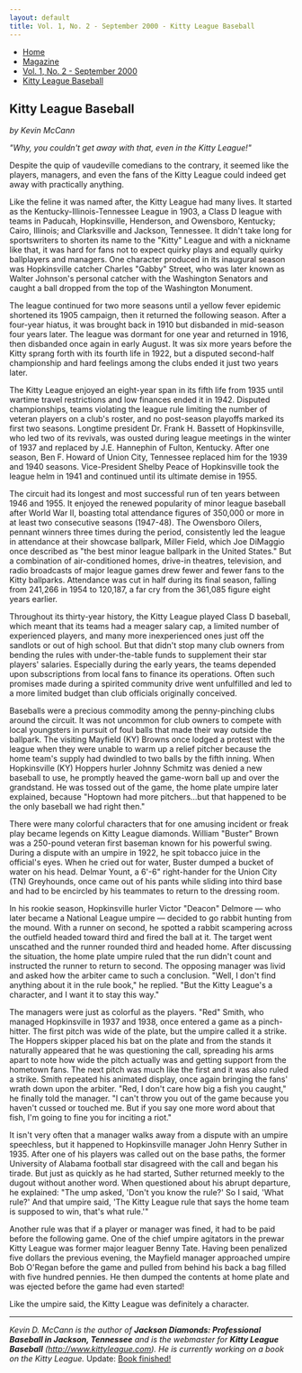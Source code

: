 ```yaml
---
layout: default
title: Vol. 1, No. 2 - September 2000 - Kitty League Baseball
---
```

<nav class="breadcrumb" aria-label="breadcrumbs">
  <ul>
    <li><a href="{{ site.url }}{{ site.baseurl }}/index.html">Home</a></li>
    <li><a href="../magazine-home.html">Magazine</a></li>
    <li><a href="bi_vol_1_no_2_home.html">Vol. 1, No. 2 - September 2000</a></li>
    <li class="is-active"><a href="#" aria-current="page">Kitty League Baseball</a></li>
  </ul>
</nav>

<section class="storycontent">
  <h1>Kitty League Baseball</h1>
  <p><em>by Kevin McCann</em></p>

  <p>
    <em>"Why, you couldn't get away with that, even in the Kitty League!"</em>
  </p>

  <p>
    Despite the quip of vaudeville comedians to the contrary, it seemed like the players, managers, and even the fans of the Kitty League could indeed get away with practically anything. 
  </p>

  <p>
    Like the feline it was named after, the Kitty League had many lives. It started as the Kentucky-Illinois-Tennessee League in 1903, a Class D league with teams in Paducah, Hopkinsville, Henderson, and Owensboro, Kentucky; Cairo, Illinois; and Clarksville and Jackson, Tennessee. It didn't take long for sportswriters to shorten its name to the "Kitty" League and with a nickname like that, it was hard for fans not to expect quirky plays and equally quirky ballplayers and managers. One character produced in its inaugural season was Hopkinsville catcher Charles "Gabby" Street, who was later known as Walter Johnson's personal catcher with the Washington Senators and caught a ball dropped from the top of the Washington Monument.
  </p>

  <p>
    The league continued for two more seasons until a yellow fever epidemic shortened its 1905 campaign, then it returned the following season. After a four-year hiatus, it was brought back in 1910 but disbanded in mid-season four years later. The league was dormant for one year and returned in 1916, then disbanded once again in early August. It was six more years before the Kitty sprang forth with its fourth life in 1922, but a disputed second-half championship and hard feelings among the clubs ended it just two years later.
  </p>

  <p>
    The Kitty League enjoyed an eight-year span in its fifth life from 1935 until wartime travel restrictions and low finances ended it in 1942. Disputed championships, teams violating the league rule limiting the number of veteran players on a club's roster, and no post-season playoffs marked its first two seasons. Longtime president Dr. Frank H. Bassett of Hopkinsville, who led two of its revivals, was ousted during league meetings in the winter of 1937 and replaced by J.E. Hannephin of Fulton, Kentucky. After one season, Ben F. Howard of Union City, Tennessee replaced him for the 1939 and 1940 seasons. Vice-President Shelby Peace of Hopkinsville took the league helm in 1941 and continued until its ultimate demise in 1955.
  </p>

  <p>
    The circuit had its longest and most successful run of ten years between 1946 and 1955. It enjoyed the renewed popularity of minor league baseball after World War II, boasting total attendance figures of 350,000 or more in at least two consecutive seasons (1947-48). The Owensboro Oilers, pennant winners three times during the period, consistently led the league in attendance at their showcase ballpark, Miller Field, which Joe DiMaggio once described as "the best minor league ballpark in the United States." But a combination of air-conditioned homes, drive-in theatres, television, and radio broadcasts of major league games drew fewer and fewer fans to the Kitty ballparks. Attendance was cut in half during its final season, falling from 241,266 in 1954 to 120,187, a far cry from the 361,085 figure eight years earlier.
  </p>

  <p>
    Throughout its thirty-year history, the Kitty League played Class D baseball, which meant that its teams had a meager salary cap, a limited number of experienced players, and many more inexperienced ones just off the sandlots or out of high school. But that didn't stop many club owners from bending the rules with under-the-table funds to supplement their star players' salaries. Especially during the early years, the teams depended upon subscriptions from local fans to finance its operations. Often such promises made during a spirited community drive went unfulfilled and led to a more limited budget than club officials originally conceived.
  </p>

  <p>
    Baseballs were a precious commodity among the penny-pinching clubs around the circuit. It was not uncommon for club owners to compete with local youngsters in pursuit of foul balls that made their way outside the ballpark. The visiting Mayfield (KY) Browns once lodged a protest with the league when they were unable to warm up a relief pitcher because the home team's supply had dwindled to two balls by the fifth inning. When Hopkinsville (KY) Hoppers hurler Johnny Schmitz was denied a new baseball to use, he promptly heaved the game-worn ball up and over the grandstand. He was tossed out of the game, the home plate umpire later explained, because "Hoptown had more pitchers...but that happened to be the only baseball we had right then."
  </p>

  <p>
    There were many colorful characters that for one amusing incident or freak play became legends on Kitty League diamonds. William "Buster" Brown was a 250-pound veteran first baseman known for his powerful swing. During a dispute with an umpire in 1922, he spit tobacco juice in the official's eyes. When he cried out for water, Buster dumped a bucket of water on his head. Delmar Yount, a 6'-6" right-hander for the Union City (TN) Greyhounds, once came out of his pants while sliding into third base and had to be encircled by his teammates to return to the dressing room.
  </p>

  <p>
    In his rookie season, Hopkinsville hurler Victor "Deacon" Delmore &mdash; who later became a National League umpire &mdash; decided to go rabbit hunting from the mound. With a runner on second, he spotted a rabbit scampering across the outfield headed toward third and fired the ball at it. The target went unscathed and the runner rounded third and headed home. After discussing the situation, the home plate umpire ruled that the run didn't count and instructed the runner to return to second. The opposing manager was livid and asked how the arbiter came to such a conclusion. "Well, I don't find anything about it in the rule book," he replied. "But the Kitty League's a character, and I want it to stay this way."
  </p>

  <p>
    The managers were just as colorful as the players. "Red" Smith, who managed Hopkinsville in 1937 and 1938, once entered a game as a pinch-hitter. The first pitch was wide of the plate, but the umpire called it a strike. The Hoppers skipper placed his bat on the plate and from the stands it naturally appeared that he was questioning the call, spreading his arms apart to note how wide the pitch actually was and getting support from the hometown fans. The next pitch was much like the first and it was also ruled a strike. Smith repeated his animated display, once again bringing the fans' wrath down upon the arbiter. "Red, I don't care how big a fish you caught," he finally told the manager. "I can't throw you out of the game because you haven't cussed or touched me. But if you say one more word about that fish, I'm going to fine you for inciting a riot."
  </p>

  <p>
    It isn't very often that a manager walks away from a dispute with an umpire speechless, but it happened to Hopkinsville manager John Henry Suther in 1935. After one of his players was called out on the base paths, the former University of Alabama football star disagreed with the call and began his tirade. But just as quickly as he had started, Suther returned meekly to the dugout without another word. When questioned about his abrupt departure, he explained: "The ump asked, 'Don't you know the rule?' So I said, 'What rule?' And that umpire said, 'The Kitty League rule that says the home team is supposed to win, that's what rule.'"
  </p>

  <p>
    Another rule was that if a player or manager was fined, it had to be paid before the following game. One of the chief umpire agitators in the prewar Kitty League was former major leaguer Benny Tate. Having been penalized five dollars the previous evening, the Mayfield manager approached umpire Bob O'Regan before the game and pulled from behind his back a bag filled with five hundred pennies. He then dumped the contents at home plate and was ejected before the game had even started!
  </p>

  <p>
    Like the umpire said, the Kitty League was definitely a character.
  </p>

  <hr />

  <p>
    <em>Kevin D. McCann is the author of <strong>Jackson Diamonds: Professional Baseball in Jackson, Tennessee</strong> and is the webmaster for <strong>Kitty League Baseball</strong> (<a href="http://www.kittyleague.com">http://www.kittyleague.com</a>). He is currently working on a book on the Kitty League.</em>  Update:  <a href="https://kevindmccann.wordpress.com/category/kitty-league/">Book finished!</a>
  </p>

</section>
